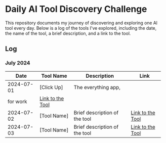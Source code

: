 # Daily AI Tool Discovery Challenge

This repository documents my journey of discovering and exploring one AI tool every day. Below is a log of the tools I've explored, including the date, the name of the tool, a brief description, and a link to the tool.

## Log

### July 2024

| Date       | Tool Name             | Description                          | Link                                                      |
|------------|-----------------------|--------------------------------------|-----------------------------------------------------------|
| 2024-07-01 | [Click Up]           | The everything app,
 for work        | [Link to the Tool](https://clickup.com/)                                   |
| 2024-07-02 | [Tool Name]           | Brief description of the tool        | [Link to the Tool](URL)                                   |
| 2024-07-03 | [Tool Name]           | Brief description of the tool        | [Link to the Tool](URL)                                   |

